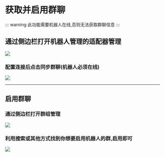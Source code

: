 # 获取并启用群聊

::: warning
此功能需要机器人在线,否则无法获取群聊信息
:::

## 通过侧边栏打开机器人管理的适配器管理

![](/attachments/教程__获取并启用群聊_001.png)

### 配置连接后点击同步群聊(机器人必须在线)

![](/attachments/教程__获取并启用群聊_002.png)

---

## 启用群聊

### 通过侧边栏打开群组管理

![](/attachments/教程__获取并启用群聊_003.png)

### 利用搜索或其他方式找到你想要启用机器人的群,启用即可

![](/attachments/教程__获取并启用群聊_004.png)

